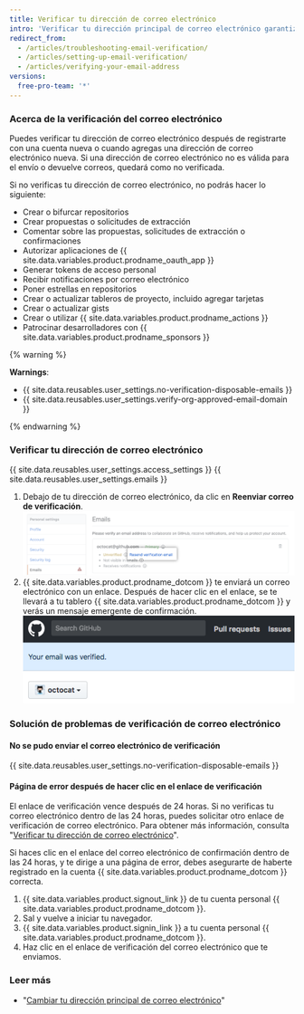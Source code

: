 ```yaml
---
title: Verificar tu dirección de correo electrónico
intro: 'Verificar tu dirección principal de correo electrónico garantiza mayor seguridad, permite que el personal {{ site.data.variables.product.prodname_dotcom }} te ayude mejor si olvidas tu contraseña y te brinda acceso a más funciones en {{ site.data.variables.product.prodname_dotcom }}.'
redirect_from:
  - /articles/troubleshooting-email-verification/
  - /articles/setting-up-email-verification/
  - /articles/verifying-your-email-address
versions:
  free-pro-team: '*'
---
```


### Acerca de la verificación del correo electrónico

Puedes verificar tu dirección de correo electrónico después de registrarte con una cuenta nueva o cuando agregas una dirección de correo electrónico nueva. Si una dirección de correo electrónico no es válida para el envío o devuelve correos, quedará como no verificada.

Si no verificas tu dirección de correo electrónico, no podrás hacer lo siguiente:
  - Crear o bifurcar repositorios
  - Crear propuestas o solicitudes de extracción
  - Comentar sobre las propuestas, solicitudes de extracción o confirmaciones
  - Autorizar aplicaciones de {{ site.data.variables.product.prodname_oauth_app }}
  - Generar tokens de acceso personal
  - Recibir notificaciones por correo electrónico
  - Poner estrellas en repositorios
  - Crear o actualizar tableros de proyecto, incluido agregar tarjetas
  - Crear o actualizar gists
  - Crear o utilizar {{ site.data.variables.product.prodname_actions }}
  - Patrocinar desarrolladores con {{ site.data.variables.product.prodname_sponsors }}

{% warning %}

**Warnings**:

- {{ site.data.reusables.user_settings.no-verification-disposable-emails }}
- {{ site.data.reusables.user_settings.verify-org-approved-email-domain }}

{% endwarning %}

### Verificar tu dirección de correo electrónico

{{ site.data.reusables.user_settings.access_settings }}
{{ site.data.reusables.user_settings.emails }}
1. Debajo de tu dirección de correo electrónico, da clic en **Reenviar correo de verificación**. ![Reenviar enlace de verificación por correo electrónico](/assets/images/help/settings/email-verify-button.png)
4. {{ site.data.variables.product.prodname_dotcom }} te enviará un correo electrónico con un enlace. Después de hacer clic en el enlace, se te llevará a tu tablero {{ site.data.variables.product.prodname_dotcom }} y verás un mensaje emergente de confirmación. ![Mensaje emergente que confirma que se verificó tu correo electrónico](/assets/images/help/settings/email-verification-confirmation-banner.png)

### Solución de problemas de verificación de correo electrónico

#### No se pudo enviar el correo electrónico de verificación

{{ site.data.reusables.user_settings.no-verification-disposable-emails }}

#### Página de error después de hacer clic en el enlace de verificación

El enlace de verificación vence después de 24 horas. Si no verificas tu correo electrónico dentro de las 24 horas, puedes solicitar otro enlace de verificación de correo electrónico. Para obtener más información, consulta "[Verificar tu dirección de correo electrónico](/articles/verifying-your-email-address)".

Si haces clic en el enlace del correo electrónico de confirmación dentro de las 24 horas, y te dirige a una página de error, debes asegurarte de haberte registrado en la cuenta {{ site.data.variables.product.prodname_dotcom }} correcta.

1. {{ site.data.variables.product.signout_link }} de tu cuenta personal {{ site.data.variables.product.prodname_dotcom }}.
2. Sal y vuelve a iniciar tu navegador.
3. {{ site.data.variables.product.signin_link }} a tu cuenta personal {{ site.data.variables.product.prodname_dotcom }}.
4. Haz clic en el enlace de verificación del correo electrónico que te enviamos.

### Leer más

- "[Cambiar tu dirección principal de correo electrónico](/articles/changing-your-primary-email-address)"
